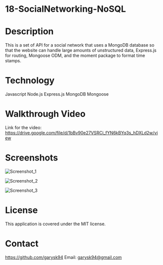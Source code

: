 # 18-SocialNetworking-NoSQL

# Description 
This is a set of API for a social network that uses a MongoDB database so that the website can handle large amounts of unstructured data, Express.js for routing, Mongoose ODM, and the moment package to format time stamps.

# Technology

Javascript
Node.js
Express.js
MongoDB
Mongoose

# Walkthrough Video
 Link for the video: https://drive.google.com/file/d/1bBv90e27VSRCi_fYN6kBYq3s_hDXLd2w/view
 
# Screenshots 
![Screenshot_1](https://user-images.githubusercontent.com/117596796/236067438-2979e91a-8c65-41a3-b73b-bb3303ed63cf.png)

![Screenshot_2](https://user-images.githubusercontent.com/117596796/236067461-ccfe7837-b993-435c-972f-e7ad541dac3d.png)

![Screenshot_3](https://user-images.githubusercontent.com/117596796/236067468-fe8fb631-fc02-4077-8eff-4d54a9347ed0.png)


# License 
 This application is covered under the MIT license.
 
 # Contact 
 
 https://github.com/garysk94 Email: garysk94@gmail.com
